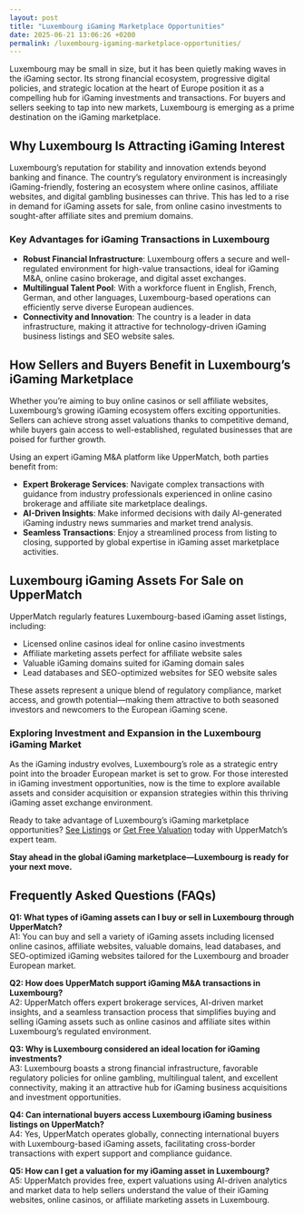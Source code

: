 ```yaml
---
layout: post
title: "Luxembourg iGaming Marketplace Opportunities"
date: 2025-06-21 13:06:26 +0200
permalink: /luxembourg-igaming-marketplace-opportunities/
---
```

Luxembourg may be small in size, but it has been quietly making waves in the iGaming sector. Its strong financial ecosystem, progressive digital policies, and strategic location at the heart of Europe position it as a compelling hub for iGaming investments and transactions. For buyers and sellers seeking to tap into new markets, Luxembourg is emerging as a prime destination on the iGaming marketplace.

## Why Luxembourg Is Attracting iGaming Interest

Luxembourg’s reputation for stability and innovation extends beyond banking and finance. The country’s regulatory environment is increasingly iGaming-friendly, fostering an ecosystem where online casinos, affiliate websites, and digital gambling businesses can thrive. This has led to a rise in demand for iGaming assets for sale, from online casino investments to sought-after affiliate sites and premium domains.

### Key Advantages for iGaming Transactions in Luxembourg

- **Robust Financial Infrastructure**: Luxembourg offers a secure and well-regulated environment for high-value transactions, ideal for iGaming M&A, online casino brokerage, and digital asset exchanges.
- **Multilingual Talent Pool**: With a workforce fluent in English, French, German, and other languages, Luxembourg-based operations can efficiently serve diverse European audiences.
- **Connectivity and Innovation**: The country is a leader in data infrastructure, making it attractive for technology-driven iGaming business listings and SEO website sales.

## How Sellers and Buyers Benefit in Luxembourg’s iGaming Marketplace

Whether you’re aiming to buy online casinos or sell affiliate websites, Luxembourg’s growing iGaming ecosystem offers exciting opportunities. Sellers can achieve strong asset valuations thanks to competitive demand, while buyers gain access to well-established, regulated businesses that are poised for further growth.

Using an expert iGaming M&A platform like UpperMatch, both parties benefit from:

- **Expert Brokerage Services**: Navigate complex transactions with guidance from industry professionals experienced in online casino brokerage and affiliate site marketplace dealings.
- **AI-Driven Insights**: Make informed decisions with daily AI-generated iGaming industry news summaries and market trend analysis.
- **Seamless Transactions**: Enjoy a streamlined process from listing to closing, supported by global expertise in iGaming asset marketplace activities.

## Luxembourg iGaming Assets For Sale on UpperMatch

UpperMatch regularly features Luxembourg-based iGaming asset listings, including:

- Licensed online casinos ideal for online casino investments
- Affiliate marketing assets perfect for affiliate website sales
- Valuable iGaming domains suited for iGaming domain sales
- Lead databases and SEO-optimized websites for SEO website sales

These assets represent a unique blend of regulatory compliance, market access, and growth potential—making them attractive to both seasoned investors and newcomers to the European iGaming scene.

### Exploring Investment and Expansion in the Luxembourg iGaming Market

As the iGaming industry evolves, Luxembourg’s role as a strategic entry point into the broader European market is set to grow. For those interested in iGaming investment opportunities, now is the time to explore available assets and consider acquisition or expansion strategies within this thriving iGaming asset exchange environment.

Ready to take advantage of Luxembourg’s iGaming marketplace opportunities? [See Listings](https://www.uppermatch.com) or [Get Free Valuation](https://www.uppermatch.com) today with UpperMatch’s expert team.

**Stay ahead in the global iGaming marketplace—Luxembourg is ready for your next move.**

## Frequently Asked Questions (FAQs)

**Q1: What types of iGaming assets can I buy or sell in Luxembourg through UpperMatch?**  
A1: You can buy and sell a variety of iGaming assets including licensed online casinos, affiliate websites, valuable domains, lead databases, and SEO-optimized iGaming websites tailored for the Luxembourg and broader European market.

**Q2: How does UpperMatch support iGaming M&A transactions in Luxembourg?**  
A2: UpperMatch offers expert brokerage services, AI-driven market insights, and a seamless transaction process that simplifies buying and selling iGaming assets such as online casinos and affiliate sites within Luxembourg’s regulated environment.

**Q3: Why is Luxembourg considered an ideal location for iGaming investments?**  
A3: Luxembourg boasts a strong financial infrastructure, favorable regulatory policies for online gambling, multilingual talent, and excellent connectivity, making it an attractive hub for iGaming business acquisitions and investment opportunities.

**Q4: Can international buyers access Luxembourg iGaming business listings on UpperMatch?**  
A4: Yes, UpperMatch operates globally, connecting international buyers with Luxembourg-based iGaming assets, facilitating cross-border transactions with expert support and compliance guidance.

**Q5: How can I get a valuation for my iGaming asset in Luxembourg?**  
A5: UpperMatch provides free, expert valuations using AI-driven analytics and market data to help sellers understand the value of their iGaming websites, online casinos, or affiliate marketing assets in Luxembourg.

<script type="application/ld+json">
{
  "@context": "https://schema.org",
  "@type": "BlogPosting",
  "headline": "Luxembourg iGaming Marketplace Opportunities",
  "description": "Discover the emerging opportunities in Luxembourg's iGaming marketplace, including online casino investments, affiliate website sales, and iGaming asset transactions facilitated by UpperMatch.",
  "author": {
    "@type": "Person",
    "name": "UpperMatch"
  },
  "publisher": {
    "@type": "Person",
    "name": "UpperMatch"
  },
  "datePublished": "2024-06-01",
  "mainEntityOfPage": {
    "@type": "WebPage",
    "@id": "https://www.uppermatch.com/blog/luxembourg-igaming-marketplace-opportunities"
  },
  "keywords": "iGaming marketplace, buy online casinos, sell affiliate websites, iGaming assets for sale, online casino investments, iGaming M&A platform, affiliate site marketplace, SEO website sales, iGaming business listings, buy and sell iGaming assets, online casino brokerage, iGaming asset valuation, affiliate marketing assets, iGaming domain sales, iGaming industry news, iGaming investment opportunities, iGaming business acquisitions, iGaming asset marketplace, iGaming website listings, iGaming asset exchange",
  "articleBody": "Luxembourg may be small in size, but it has been quietly making waves in the iGaming sector. Its strong financial ecosystem, progressive digital policies, and strategic location at the heart of Europe position it as a compelling hub for iGaming investments and transactions. For buyers and sellers seeking to tap into new markets, Luxembourg is emerging as a prime destination on the iGaming marketplace. Luxembourg’s reputation for stability and innovation extends beyond banking and finance. The country’s regulatory environment is increasingly iGaming-friendly, fostering an ecosystem where online casinos, affiliate websites, and digital gambling businesses can thrive. This has led to a rise in demand for iGaming assets for sale, from online casino investments to sought-after affiliate sites and premium domains. Key Advantages for iGaming Transactions in Luxembourg: Robust Financial Infrastructure, Multilingual Talent Pool, Connectivity and Innovation. How Sellers and Buyers Benefit in Luxembourg’s iGaming Marketplace: Expert Brokerage Services, AI-Driven Insights, Seamless Transactions. Luxembourg iGaming Assets For Sale on UpperMatch: Licensed online casinos, Affiliate marketing assets, Valuable iGaming domains, Lead databases and SEO-optimized websites. Exploring Investment and Expansion in the Luxembourg iGaming Market: Strategic entry point into European market, iGaming investment opportunities, acquisition or expansion strategies."
}
</script>

<script type="application/ld+json">
{
  "@context": "https://schema.org",
  "@type": "FAQPage",
  "mainEntity": [
    {
      "@type": "Question",
      "name": "What types of iGaming assets can I buy or sell in Luxembourg through UpperMatch?",
      "acceptedAnswer": {
        "@type": "Answer",
        "text": "You can buy and sell a variety of iGaming assets including licensed online casinos, affiliate websites, valuable domains, lead databases, and SEO-optimized iGaming websites tailored for the Luxembourg and broader European market."
      }
    },
    {
      "@type": "Question",
      "name": "How does UpperMatch support iGaming M&A transactions in Luxembourg?",
      "acceptedAnswer": {
        "@type": "Answer",
        "text": "UpperMatch offers expert brokerage services, AI-driven market insights, and a seamless transaction process that simplifies buying and selling iGaming assets such as online casinos and affiliate sites within Luxembourg’s regulated environment."
      }
    },
    {
      "@type": "Question",
      "name": "Why is Luxembourg considered an ideal location for iGaming investments?",
      "acceptedAnswer": {
        "@type": "Answer",
        "text": "Luxembourg boasts a strong financial infrastructure, favorable regulatory policies for online gambling, multilingual talent, and excellent connectivity, making it an attractive hub for iGaming business acquisitions and investment opportunities."
      }
    },
    {
      "@type": "Question",
      "name": "Can international buyers access Luxembourg iGaming business listings on UpperMatch?",
      "acceptedAnswer": {
        "@type": "Answer",
        "text": "Yes, UpperMatch operates globally, connecting international buyers with Luxembourg-based iGaming assets, facilitating cross-border transactions with expert support and compliance guidance."
      }
    },
    {
      "@type": "Question",
      "name": "How can I get a valuation for my iGaming asset in Luxembourg?",
      "acceptedAnswer": {
        "@type": "Answer",
        "text": "UpperMatch provides free, expert valuations using AI-driven analytics and market data to help sellers understand the value of their iGaming websites, online casinos, or affiliate marketing assets in Luxembourg."
      }
    }
  ]
}
</script>